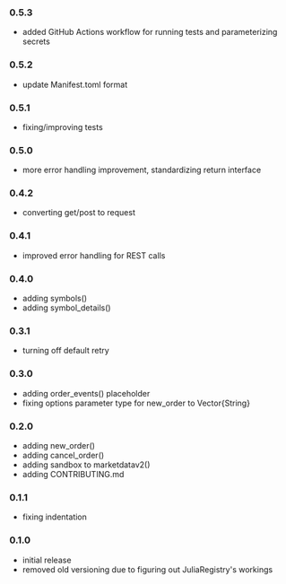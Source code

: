 ### 0.5.3

* added GitHub Actions workflow for running tests and parameterizing secrets

### 0.5.2

* update Manifest.toml format

### 0.5.1

* fixing/improving tests

### 0.5.0

* more error handling improvement, standardizing return interface

### 0.4.2

* converting get/post to request

### 0.4.1

* improved error handling for REST calls

### 0.4.0

* adding symbols()
* adding symbol_details()

### 0.3.1

* turning off default retry

### 0.3.0

* adding order_events() placeholder
* fixing options parameter type for new_order to Vector{String}

### 0.2.0

* adding new_order()
* adding cancel_order()
* adding sandbox to marketdatav2()
* adding CONTRIBUTING.md

### 0.1.1

* fixing indentation

### 0.1.0

* initial release
* removed old versioning due to figuring out JuliaRegistry's workings